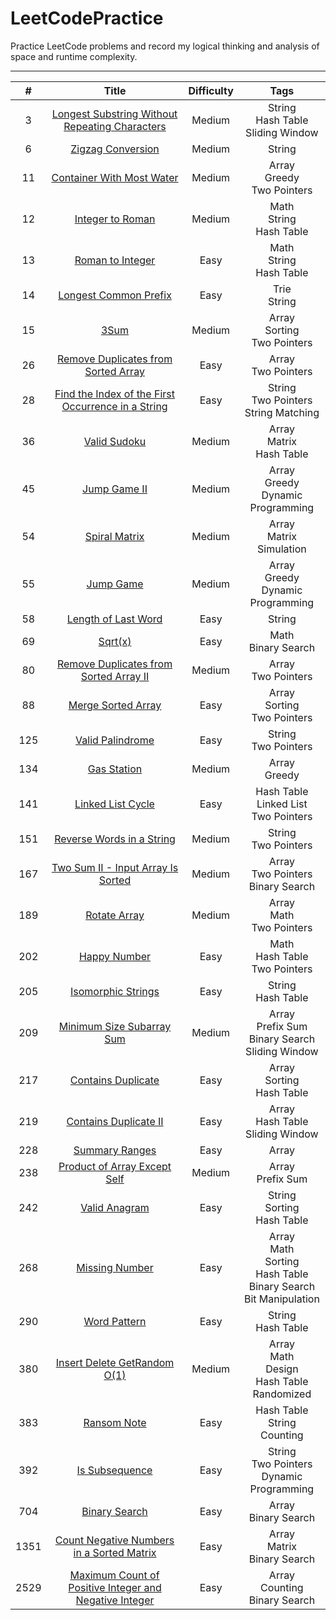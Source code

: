 # LeetCodePractice
Practice LeetCode problems and record my logical thinking and analysis of space and runtime complexity.

---

| # | Title | Difficulty | Tags |
| :---: | :---: | :---: | :---: |
| 3 | [Longest Substring Without Repeating Characters](https://github.com/ahoucbvtw/LeetCodePractice/tree/main/LeetCode%20Questions/Medium/3_Longest%20Substring%20Without%20Repeating%20Characters) | Medium | String<br>Hash Table<br>Sliding Window |
| 6 | [Zigzag Conversion](https://github.com/ahoucbvtw/LeetCodePractice/tree/main/LeetCode%20Questions/Medium/6_Zigzag%20Conversion) | Medium | String |
| 11 | [Container With Most Water](https://github.com/ahoucbvtw/LeetCodePractice/tree/main/LeetCode%20Questions/Medium/11_Container%20With%20Most%20Water) | Medium | Array<br>Greedy<br>Two Pointers |
| 12 | [Integer to Roman](https://github.com/ahoucbvtw/LeetCodePractice/tree/main/LeetCode%20Questions/Medium/12_Integer%20to%20Roman) | Medium | Math<br>String<br>Hash Table |
| 13 | [Roman to Integer](https://github.com/ahoucbvtw/LeetCodePractice/tree/main/LeetCode%20Questions/Easy/13_Roman%20to%20Integer) | Easy | Math<br>String<br>Hash Table |
| 14 | [Longest Common Prefix](https://github.com/ahoucbvtw/LeetCodePractice/tree/main/LeetCode%20Questions/Easy/14_Longest%20Common%20Prefix) | Easy | Trie<br>String |
| 15 | [3Sum](https://github.com/ahoucbvtw/LeetCodePractice/tree/main/LeetCode%20Questions/Medium/15_3Sum) | Medium | Array<br>Sorting<br>Two Pointers |
| 26 | [Remove Duplicates from Sorted Array](https://github.com/ahoucbvtw/LeetCodePractice/tree/main/LeetCode%20Questions/Easy/26_Remove%20Duplicates%20from%20Sorted%20Array) | Easy | Array<br>Two Pointers |
| 28 | [Find the Index of the First Occurrence in a String](https://github.com/ahoucbvtw/LeetCodePractice/tree/main/LeetCode%20Questions/Easy/28_Find%20the%20Index%20of%20the%20First%20Occurrence%20in%20a%20String) | Easy | String<br>Two Pointers<br>String Matching |
| 36 | [Valid Sudoku](https://github.com/ahoucbvtw/LeetCodePractice/tree/main/LeetCode%20Questions/Medium/36_Valid%20Sudoku) | Medium | Array<br>Matrix<br>Hash Table |
| 45 | [Jump Game II](https://github.com/ahoucbvtw/LeetCodePractice/tree/main/LeetCode%20Questions/Medium/45_Jump%20Game%20II) | Medium | Array<br>Greedy<br>Dynamic Programming |
| 54 | [Spiral Matrix](https://github.com/ahoucbvtw/LeetCodePractice/tree/main/LeetCode%20Questions/Medium/54_Spiral%20Matrix) | Medium | Array<br>Matrix<br>Simulation |
| 55 | [Jump Game](https://github.com/ahoucbvtw/LeetCodePractice/tree/main/LeetCode%20Questions/Medium/55_Jump%20Game) | Medium | Array<br>Greedy<br>Dynamic Programming |
| 58 | [Length of Last Word](https://github.com/ahoucbvtw/LeetCodePractice/tree/main/LeetCode%20Questions/Easy/58_Length%20of%20Last%20Word) | Easy | String |
| 69 | [Sqrt(x)](https://github.com/ahoucbvtw/LeetCodePractice/tree/main/LeetCode%20Questions/Easy/69_Sqrt(x)) | Easy | Math<br>Binary Search |
| 80 | [Remove Duplicates from Sorted Array II](https://github.com/ahoucbvtw/LeetCodePractice/tree/main/LeetCode%20Questions/Medium/80_Remove%20Duplicates%20from%20Sorted%20Array%20II) | Medium | Array<br>Two Pointers |
| 88 | [Merge Sorted Array](https://github.com/ahoucbvtw/LeetCodePractice/tree/main/LeetCode%20Questions/Easy/88_Merge%20Sorted%20Array) | Easy | Array<br>Sorting<br>Two Pointers |
| 125 | [Valid Palindrome](https://github.com/ahoucbvtw/LeetCodePractice/tree/main/LeetCode%20Questions/Easy/125_Valid%20Palindrome) | Easy | String<br>Two Pointers |
| 134 | [Gas Station](https://github.com/ahoucbvtw/LeetCodePractice/tree/main/LeetCode%20Questions/Medium/134_Gas%20Station) | Medium | Array<br>Greedy |
| 141 | [Linked List Cycle](https://github.com/ahoucbvtw/LeetCodePractice/tree/main/LeetCode%20Questions/Easy/141_Linked%20List%20Cycle) | Easy | Hash Table<br>Linked List<br>Two Pointers |
| 151 | [Reverse Words in a String](https://github.com/ahoucbvtw/LeetCodePractice/tree/main/LeetCode%20Questions/Medium/151_Reverse%20Words%20in%20a%20String) | Medium | String<br>Two Pointers |
| 167 | [Two Sum II - Input Array Is Sorted](https://github.com/ahoucbvtw/LeetCodePractice/tree/main/LeetCode%20Questions/Medium/167_Two%20Sum%20II%20-%20Input%20Array%20Is%20Sorted) | Medium | Array<br>Two Pointers<br>Binary Search |
| 189 | [Rotate Array](https://github.com/ahoucbvtw/LeetCodePractice/tree/main/LeetCode%20Questions/Medium/189_Rotate%20Array) | Medium | Array<br>Math<br>Two Pointers |
| 202 | [Happy Number](https://github.com/ahoucbvtw/LeetCodePractice/tree/main/LeetCode%20Questions/Easy/202_Happy%20Number) | Easy | Math<br>Hash Table<br>Two Pointers |
| 205 | [Isomorphic Strings](https://github.com/ahoucbvtw/LeetCodePractice/tree/main/LeetCode%20Questions/Easy/205_Isomorphic%20Strings) | Easy | String<br>Hash Table |
| 209 | [Minimum Size Subarray Sum](https://github.com/ahoucbvtw/LeetCodePractice/tree/main/LeetCode%20Questions/Medium/209_Minimum%20Size%20Subarray%20Sum) | Medium | Array<br>Prefix Sum<br>Binary Search<br>Sliding Window |
| 217 | [Contains Duplicate](https://github.com/ahoucbvtw/LeetCodePractice/tree/main/LeetCode%20Questions/Easy/217_Contains%20Duplicate) | Easy | Array<br>Sorting<br>Hash Table |
| 219 | [Contains Duplicate II](https://github.com/ahoucbvtw/LeetCodePractice/tree/main/LeetCode%20Questions/Easy/219_Contains%20Duplicate%20II) | Easy | Array<br>Hash Table<br>Sliding Window |
| 228 | [Summary Ranges](https://github.com/ahoucbvtw/LeetCodePractice/tree/main/LeetCode%20Questions/Easy/228_Summary%20Ranges) | Easy | Array |
| 238 | [Product of Array Except Self](https://github.com/ahoucbvtw/LeetCodePractice/tree/main/LeetCode%20Questions/Medium/238_Product%20of%20Array%20Except%20Self) | Medium | Array<br>Prefix Sum |
| 242 | [Valid Anagram](https://github.com/ahoucbvtw/LeetCodePractice/tree/main/LeetCode%20Questions/Easy/242_Valid%20Anagram) | Easy | String<br>Sorting<br>Hash Table |
| 268 | [Missing Number](https://github.com/ahoucbvtw/LeetCodePractice/tree/main/LeetCode%20Questions/Easy/268_Missing%20Number) | Easy | Array<br>Math<br>Sorting<br>Hash Table<br>Binary Search<br>Bit Manipulation |
| 290 | [Word Pattern](https://github.com/ahoucbvtw/LeetCodePractice/tree/main/LeetCode%20Questions/Easy/290_Word%20Pattern) | Easy | String<br>Hash Table |
| 380 | [Insert Delete GetRandom O(1)](https://github.com/ahoucbvtw/LeetCodePractice/tree/main/LeetCode%20Questions/Medium/380_Insert%20Delete%20GetRandom%20O(1)) | Medium | Array<br>Math<br>Design<br>Hash Table<br>Randomized |
| 383 | [Ransom Note](https://github.com/ahoucbvtw/LeetCodePractice/tree/main/LeetCode%20Questions/Easy/383_Ransom%20Note) | Easy | Hash Table<br>String<br>Counting |
| 392 | [Is Subsequence](https://github.com/ahoucbvtw/LeetCodePractice/tree/main/LeetCode%20Questions/Easy/392_Is%20Subsequence) | Easy | String<br>Two Pointers<br>Dynamic Programming |
| 704 | [Binary Search](https://github.com/ahoucbvtw/LeetCodePractice/tree/main/LeetCode%20Questions/Easy/704_Binary%20Search) | Easy | Array<br>Binary Search |
| 1351 | [Count Negative Numbers in a Sorted Matrix](https://github.com/ahoucbvtw/LeetCodePractice/tree/main/LeetCode%20Questions/Easy/1351_Count%20Negative%20Numbers%20in%20a%20Sorted%20Matrix) | Easy | Array<br>Matrix<br>Binary Search |
| 2529 | [Maximum Count of Positive Integer and Negative Integer](https://github.com/ahoucbvtw/LeetCodePractice/tree/main/LeetCode%20Questions/Easy/2529_Maximum%20Count%20of%20Positive%20Integer%20and%20Negative%20Integer) | Easy | Array<br>Counting<br>Binary Search |